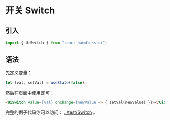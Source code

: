 # 开关 Switch

## 引入

```js
import { UiSwitch } from "react-handless-ui";
```

## 语法

先定义变量：

```js
let [val, setVal] = useState(false);
```

然后在页面中使用即可：

```html
<UiSwitch value={val} onChange={newValue => { setVal(newValue) }}></UiSwitch>
```

完整的例子代码你可以访问： [../test/Switch](../test/Switch) 。